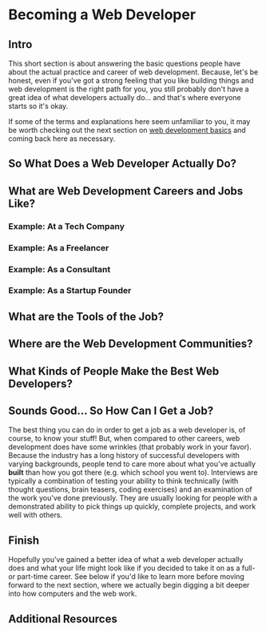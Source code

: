 # Becoming a Web Developer

## Intro

This short section is about answering the basic questions people have about the actual practice and career of web development.  Because, let's be honest, even if you've got a strong feeling that you like building things and web development is the right path for you, you still probably don't have a great idea of what developers actually do... and that's where everyone starts so it's okay.

If some of the terms and explanations here seem unfamiliar to you, it may be worth checking out the next section on [web development basics](/web_development_basics/web_development_basics.md) and coming back here as necessary.

## So What Does a Web Developer Actually Do?

## What are Web Development Careers and Jobs Like?

### Example: At a Tech Company

### Example: As a Freelancer

### Example: As a Consultant

### Example: As a Startup Founder

## What are the Tools of the Job?

## Where are the Web Development Communities?

## What Kinds of People Make the Best Web Developers?

## Sounds Good... So How Can I Get a Job?

The best thing you can do in order to get a job as a web developer is, of course, to know your stuff!  But, when compared to other careers, web development does have some wrinkles (that probably work in your favor).  Because the industry has a long history of successful developers with varying backgrounds, people tend to care more about what you've actually **built** than how you got there (e.g. which school you went to).  Interviews are typically a combination of testing your ability to think technically (with thought questions, brain teasers, coding exercises) and an examination of the work you've done previously.  They are usually looking for people with a demonstrated ability to pick things up quickly, complete projects, and work well with others.

## Finish

Hopefully you've gained a better idea of what a web developer actually does and what your life might look like if you decided to take it on as a full- or part-time career.  See below if you'd like to learn more before moving forward to the next section, where we actually begin digging a bit deeper into how computers and the web work.

## Additional Resources




